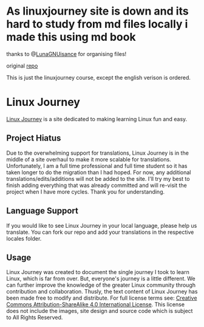 # As linuxjourney site is down and its hard to study from md files locally i made this using md book 

thanks to @[LunaGNUisance](https://github.com/LunaGNUisance) for organising files! 

original [repo](https://github.com/cindyq/linuxjourney)

This is just the linuxjourney course, except the english verison is ordered.

# Linux Journey

[Linux Journey](https://linuxjourney.com) is a site dedicated to making learning Linux fun and easy.

## Project Hiatus

Due to the overwhelming support for translations, Linux Journey is in the middle of a site overhaul to make it more scalable for translations. Unfortunately, I am a full time professional and full time student so it has taken longer to do the migration than I had hoped. For now, any additional translations/edits/additions will not be added to the site. I'll try my best to finish adding everything that was already committed and will re-visit the project when I have more cycles. Thank you for understanding.

## Language Support

If you would like to see Linux Journey in your local language, please help us translate. You can fork our repo and add your translations in the respective locales folder.

## Usage

Linux Journey was created to document the single journey I took to learn Linux, which is far from over. But, everyone's journey is a little different. We can further improve the knowledge of the greater Linux community through contribution and collaboration. Thusly, the text content of Linux Journey has been made free to modify and distribute. For full license terms see: [Creative Commons Attribution-ShareAlike 4.0 International License](http://creativecommons.org/licenses/by-sa/4.0/). This license does not include the images, site design and source code which is subject to All Rights Reserved. 
